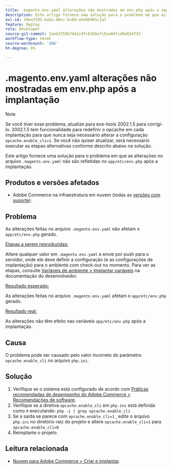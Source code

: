 ```yaml
---
title: .magento.env.yaml alterações não mostradas em env.php após a implantação
description: Este artigo fornece uma solução para o problema em que as alterações no arquivo .magento.env.yaml não são refletidas em app/etc/env.php após a implantação.
exl-id: 39ea7295-ba5a-40cc-bc68-a5e0b965c1a7
feature: Deploy
role: Developer
source-git-commit: 2aeb2355b74d1cdfc62b5e7c5aa04fcd0a654733
workflow-type: tm+mt
source-wordcount: '266'
ht-degree: 0%

---
```


# .magento.env.yaml alterações não mostradas em env.php após a implantação

>[!NOTE]
>
>Se você tiver esse problema, atualize para ece-tools 2002.1.5 para corrigi-lo. 2002.1.5 tem funcionalidade para redefinir o opcache em cada implantação para que nunca seja necessário alterar a configuração `opcache.enable_cli=1`. Se você não quiser atualizar, será necessário executar as etapas alternativas conforme descrito abaixo na solução.

Este artigo fornece uma solução para o problema em que as alterações no arquivo `.magento.env.yaml` não são refletidas no `app/etc/env.php` após a implantação.

## Produtos e versões afetados

* Adobe Commerce na infraestrutura em nuvem (todas as [versões com suporte](https://magento.com/sites/default/files/magento-software-lifecycle-policy.pdf)).

## Problema

As alterações feitas no arquivo `.magento.env.yaml` não afetam o `app/etc/env.php` gerado.

<u>Etapas a serem reproduzidas:</u>

Altere qualquer valor em `.magento.env.yaml` e envie por push para o servidor, onde ele deve definir a configuração (e as configurações de implantação) para o ambiente com check-out no momento. Para ver as etapas, consulte [Variáveis de ambiente > Implantar variáveis](https://experienceleague.adobe.com/en/docs/commerce-cloud-service/user-guide/configure/env/stage/variables-deploy) na documentação do desenvolvedor.

<u>Resultado esperado:</u>

As alterações feitas no arquivo `.magento.env.yaml` afetam o `app/etc/env.php` gerado.

<u>Resultado real:</u>

As alterações não têm efeito nas variáveis `app/etc/env.php` após a implantação.

## Causa

O problema pode ser causado pelo valor incorreto do parâmetro `opcache.enable_cli` no arquivo `php.ini`.

## Solução

1. Verifique se o sistema está configurado de acordo com [Práticas recomendadas de desempenho do Adobe Commerce > Recomendações de software](https://experienceleague.adobe.com/en/docs/commerce-operations/performance-best-practices/software).
1. Verifique se a diretiva `opcache.enable_cli` em `php.ini` está definida como `0` executando: `php -i | grep opcache.enable_cli`
1. Se a saída se parece com `opcache.enable_cli=1` , edite o arquivo `php.ini` no diretório raiz do projeto e altere `opcache.enable_cli=1` para `opcache.enable_cli=0`
1. Reimplante o projeto.

## Leitura relacionada

* [Nuvem para Adobe Commerce > Criar e implantar](https://experienceleague.adobe.com/en/docs/commerce-cloud-service/user-guide/configure/env/configure-env-yaml).
